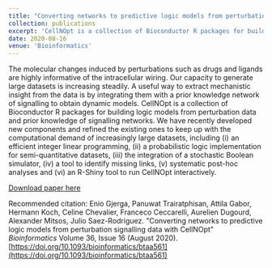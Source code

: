 ```yaml
---
title: "Converting networks to predictive logic models from perturbation signalling data with CellNOpt"
collection: publications
excerpt: 'CellNOpt is a collection of Bioconductor R packages for building logic models from perturbation data and prior knowledge of signalling networks.'
date: 2020-08-16
venue: 'Bioinformatics'
---
```

The molecular changes induced by perturbations such as drugs and ligands are highly informative of the intracellular wiring. Our capacity to generate large datasets is increasing steadily. A useful way to extract mechanistic insight from the data is by integrating them with a prior knowledge network of signalling to obtain dynamic models. CellNOpt is a collection of Bioconductor R packages for building logic models from perturbation data and prior knowledge of signalling networks. We have recently developed new components and refined the existing ones to keep up with the computational demand of increasingly large datasets, including (i) an efficient integer linear programming, (ii) a probabilistic logic implementation for semi-quantitative datasets, (iii) the integration of a stochastic Boolean simulator, (iv) a tool to identify missing links, (v) systematic post-hoc analyses and (vi) an R-Shiny tool to run CellNOpt interactively.

[Download paper here](http://enio23.github.io/files/paper004.pdf)

Recommended citation: Enio Gjerga, Panuwat Trairatphisan, Attila Gabor, Hermann Koch, Celine Chevalier, Franceco Ceccarelli, Aurelien Dugourd, Alexander Mitsos, Julio Saez-Rodriguez. "Converting networks to predictive logic models from perturbation signalling data with CellNOpt" _Bioinformatics_ Volume 36, Issue 16 (August 2020). [https://doi.org/10.1093/bioinformatics/btaa561](https://doi.org/10.1093/bioinformatics/btaa561)
